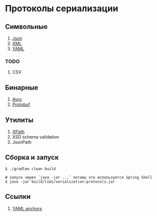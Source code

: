 # Протоколы сериализации

## Символьные

1. [Json](src/main/java/ru/romanow/serialization/services/JsonSerializer.kt)
2. [XML](src/main/java/ru/romanow/serialization/services/XmlSerializer.kt)
3. [YAML](src/main/java/ru/romanow/serialization/services/YamlSerializer.kt)

### TODO

1. CSV

## Бинарные

1. [Avro](src/main/java/ru/romanow/serialization/services/AvroService.kt)
2. [Protobuf](src/main/java/ru/romanow/serialization/services/ProtobufService.kt)

## Утилиты

1. [XPath](src/main/java/ru/romanow/serialization/services/XPathService.kt)
2. XSD schema validation
3. JsonPath

## Сборка и запуск

```shell
$ ./gradlew clean build

# запуск через `java -jar ...` потому что используется Spring Shell 
$ java -jar build/libs/serialization-protocols.jar
```

## Ссылки

1. [YAML anchors](https://support.atlassian.com/bitbucket-cloud/docs/yaml-anchors/)